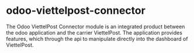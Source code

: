 # odoo-viettelpost-connector
The Odoo ViettelPost Connector module is an integrated product between the odoo application and the carrier ViettelPost.          The application provides features, which through the api to manipulate directly into the dashboard of ViettelPost.
